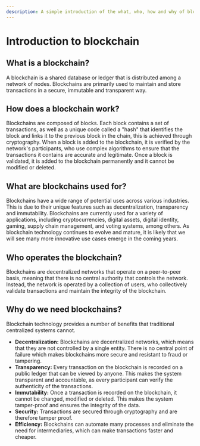 ```yaml
---
description: A simple introduction of the what, who, how and why of blockchains.
---
```


# Introduction to blockchain

## What is a blockchain?

A blockchain is a shared database or ledger that is distributed among a network of nodes. Blockchains are primarily used to maintain and store transactions in a secure, immutable and transparent way.

## How does a blockchain work?

Blockchains are composed of blocks. Each block contains a set of transactions, as well as a unique code called a "hash" that identifies the block and links it to the previous block in the chain, this is achieved through cryptography. When a block is added to the blockchain, it is verified by the network's participants, who use complex algorithms to ensure that the transactions it contains are accurate and legitimate. Once a block is validated, it is added to the blockchain permanently and it cannot be modified or deleted.

## What are blockchains used for?

Blockchains have a wide range of potential uses across various industries. This is due to their unique features such as decentralization, transparency and immutability. Blockchains are currently used for a variety of applications, including cryptocurrencies, digital assets, digital identity, gaming, supply chain management, and voting systems, among others. As blockchain technology continues to evolve and mature, it is likely that we will see many more innovative use cases emerge in the coming years.

## Who operates the blockchain?

Blockchains are decentralized networks that operate on a peer-to-peer basis, meaning that there is no central authority that controls the network. Instead, the network is operated by a collection of users, who collectively validate transactions and maintain the integrity of the blockchain.

## Why do we need blockchains?

Blockchain technology provides a number of benefits that traditional centralized systems cannot.

* **Decentralization:** Blockchains are decentralized networks, which means that they are not controlled by a single entity. There is no central point of failure which makes blockchains more secure and resistant to fraud or tampering.
* **Transparency:** Every transaction on the blockchain is recorded on a public ledger that can be viewed by anyone. This makes the system transparent and accountable, as every participant can verify the authenticity of the transactions.
* **Immutability:** Once a transaction is recorded on the blockchain, it cannot be changed, modified or deleted. This makes the system tamper-proof and ensures the integrity of the data.
* **Security:** Transactions are secured through cryptography and are therefore tamper proof.
* **Efficiency:** Blockchains can automate many processes and eliminate the need for intermediaries, which can make transactions faster and cheaper.
